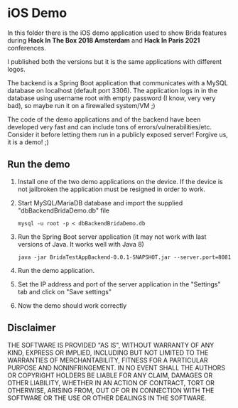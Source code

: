 # iOS Demo

In this folder there is the iOS demo application used to show Brida features during **Hack In The Box 2018 Amsterdam** and **Hack In Paris 2021** conferences. 

I published both the versions but it is the same applications with different logos.

The backend is a Spring Boot application that communicates with a MySQL database on localhost (default port 3306). The application logs in in the database using username root with empty password (I know, very very bad), so maybe run it on a firewalled system/VM ;)

The code of the demo applications and of the backend have been developed very fast and can include tons of errors/vulnerabilities/etc. Consider it before letting them run in a publicly exposed server! Forgive us, it is a demo! ;)

## Run the demo

1. Install one of the two demo applications on the device. If the device is not jailbroken the application must be resigned in order to work.
2. Start MySQL/MariaDB database and import the supplied "dbBackendBridaDemo.db" file

	```mysql -u root -p < dbBackendBridaDemo.db```

3. Run the Spring Boot server application (it may not work with last versions of Java. It works well with Java 8)

	```java -jar BridaTestAppBackend-0.0.1-SNAPSHOT.jar --server.port=8081```

4. Run the demo application. 
5. Set the IP address and port of the server application in the "Settings" tab and click on "Save settings"
6. Now the demo should work correctly


## Disclaimer

THE SOFTWARE IS PROVIDED "AS IS", WITHOUT WARRANTY OF ANY KIND, EXPRESS OR IMPLIED, INCLUDING BUT NOT LIMITED TO THE WARRANTIES OF MERCHANTABILITY, FITNESS FOR A PARTICULAR PURPOSE AND NONINFRINGEMENT. IN NO EVENT SHALL THE AUTHORS OR COPYRIGHT HOLDERS BE LIABLE FOR ANY CLAIM, DAMAGES OR OTHER LIABILITY, WHETHER IN AN ACTION OF CONTRACT, TORT OR OTHERWISE, ARISING FROM, OUT OF OR IN CONNECTION WITH THE SOFTWARE OR THE USE OR OTHER DEALINGS IN THE SOFTWARE.